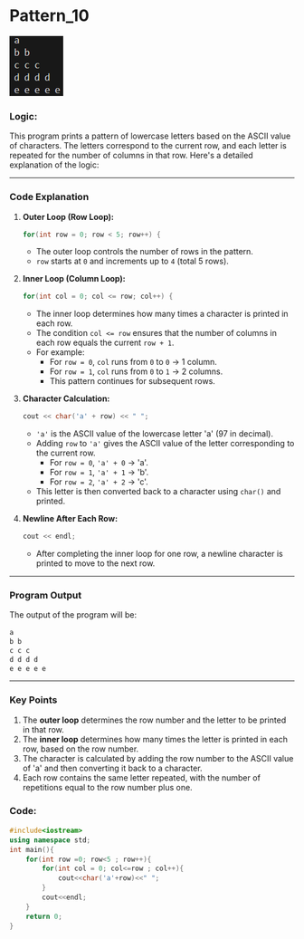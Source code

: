 # Pattern_10
![](./pics/Pattern_10.png)

### Logic:
This program prints a pattern of lowercase letters based on the ASCII value of characters. The letters correspond to the current row, and each letter is repeated for the number of columns in that row. Here's a detailed explanation of the logic:

---

### Code Explanation

1. **Outer Loop (Row Loop):**
   ```cpp
   for(int row = 0; row < 5; row++) {
   ```
   - The outer loop controls the number of rows in the pattern.
   - `row` starts at `0` and increments up to `4` (total 5 rows).

2. **Inner Loop (Column Loop):**
   ```cpp
   for(int col = 0; col <= row; col++) {
   ```
   - The inner loop determines how many times a character is printed in each row.
   - The condition `col <= row` ensures that the number of columns in each row equals the current `row + 1`.
   - For example:
     - For `row = 0`, `col` runs from `0` to `0` → 1 column.
     - For `row = 1`, `col` runs from `0` to `1` → 2 columns.
     - This pattern continues for subsequent rows.

3. **Character Calculation:**
   ```cpp
   cout << char('a' + row) << " ";
   ```
   - `'a'` is the ASCII value of the lowercase letter 'a' (97 in decimal).
   - Adding `row` to `'a'` gives the ASCII value of the letter corresponding to the current row.
     - For `row = 0`, `'a' + 0` → 'a'.
     - For `row = 1`, `'a' + 1` → 'b'.
     - For `row = 2`, `'a' + 2` → 'c'.
   - This letter is then converted back to a character using `char()` and printed.

4. **Newline After Each Row:**
   ```cpp
   cout << endl;
   ```
   - After completing the inner loop for one row, a newline character is printed to move to the next row.

---

### Program Output

The output of the program will be:

```
a
b b
c c c
d d d d
e e e e e
```

---

### Key Points
1. The **outer loop** determines the row number and the letter to be printed in that row.
2. The **inner loop** determines how many times the letter is printed in each row, based on the row number.
3. The character is calculated by adding the row number to the ASCII value of 'a' and then converting it back to a character.
4. Each row contains the same letter repeated, with the number of repetitions equal to the row number plus one.
### Code:
```cpp
#include<iostream>
using namespace std;
int main(){
    for(int row =0; row<5 ; row++){
        for(int col = 0; col<=row ; col++){
            cout<<char('a'+row)<<" ";
        }
        cout<<endl;
    }
    return 0;
}
```